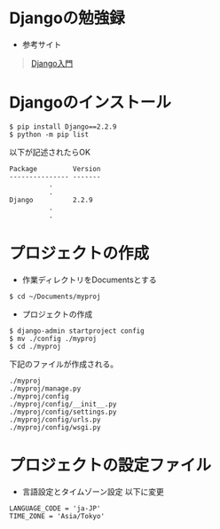 # Djangoの勉強録
+ 参考サイト
> [Django入門](http://www.tohoho-web.com/ex/django.html)
# Djangoのインストール

```
$ pip install Django==2.2.9
$ python -m pip list
```


以下が記述されたらOK
```
Package         Version
--------------- -------
          .
          .
Django          2.2.9
          .
          .
```
# プロジェクトの作成
+ 作業ディレクトリをDocumentsとする
```
$ cd ~/Documents/myproj
```
+ プロジェクトの作成
```
$ django-admin startproject config
$ mv ./config ./myproj
$ cd ./myproj
```
下記のファイルが作成される。
```
./myproj
./myproj/manage.py
./myproj/config
./myproj/config/__init__.py
./myproj/config/settings.py
./myproj/config/urls.py
./myproj/config/wsgi.py
```
# プロジェクトの設定ファイル
+ 言語設定とタイムゾーン設定
以下に変更
```
LANGUAGE_CODE = 'ja-JP'
TIME_ZONE = 'Asia/Tokyo'
```
# 
